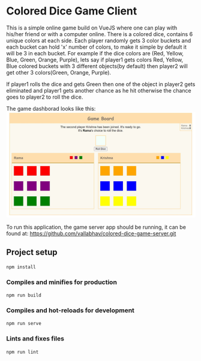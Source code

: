 # Colored Dice Game Client

This is a simple online game build on VueJS where one can play with his/her friend or with a computer online. There is a colored dice, contains 6 unique colors at each side.
Each player randomly gets 3 color buckets and each bucket can hold 'x' number of colors, to make it simple by default it will be 3 in each bucket. 
For example if the dice colors are (Red, Yellow, Blue, Green, Orange, Purple), lets say if player1 gets colors Red, Yellow, Blue colored buckets with 3 different objects(by default) then player2 will get other 3 colors(Green, Orange, Purple).

If player1 rolls the dice and gets Green then one of the object in player2 gets eliminated and player1 gets another chance as he hit otherwise the chance goes to player2 to roll the dice.

The game dashborad looks like this: 
![Game Board](https://github.com/vallabhav/colored-dice-game-client/blob/master/blob/images/dashboard.JPG?raw=true)

To run this application, the game server app should be running, it can be found at:
https://github.com/vallabhav/colored-dice-game-server.git

## Project setup
```
npm install
```

### Compiles and minifies for production
```
npm run build
```

### Compiles and hot-reloads for development
```
npm run serve
```

### Lints and fixes files
```
npm run lint
```






